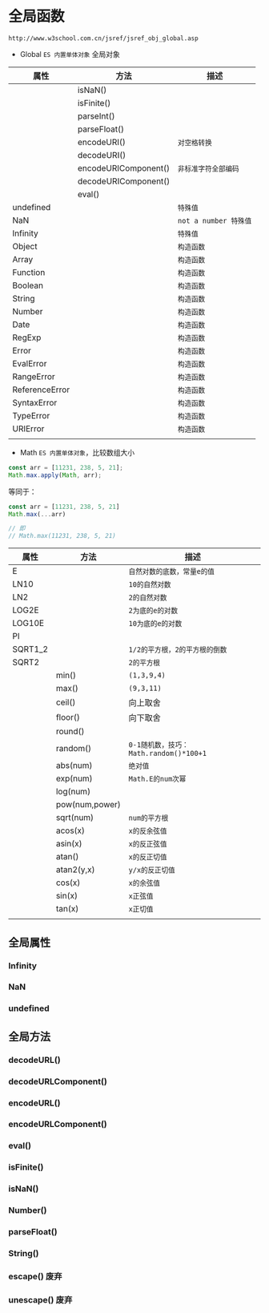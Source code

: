 # 全局函数

`http://www.w3school.com.cn/jsref/jsref_obj_global.asp`

- Global `ES 内置单体对象` 全局对象

| 属性             | 方法                   | 描述                 |
|----------------|----------------------|--------------------|
|                | isNaN()              |                    |
|                | isFinite()           |                    |
|                | parseInt()           |                    |
|                | parseFloat()         |                    |
|                | encodeURI()          | `对空格转换`            |
|                | decodeURI()          |                    |
|                | encodeURIComponent() | `非标准字符全部编码`        |
|                | decodeURIComponent() |                    |
|                | eval()               |                    |
| undefined      |                      | `特殊值`              |
| NaN            |                      | `not a number 特殊值` |
| Infinity       |                      | `特殊值`              |
| Object         |                      | `构造函数`             |
| Array          |                      | `构造函数`             |
| Function       |                      | `构造函数`             |
| Boolean        |                      | `构造函数`             |
| String         |                      | `构造函数`             |
| Number         |                      | `构造函数`             |
| Date           |                      | `构造函数`             |
| RegExp         |                      | `构造函数`             |
| Error          |                      | `构造函数`             |
| EvalError      |                      | `构造函数`             |
| RangeError     |                      | `构造函数`             |
| ReferenceError |                      | `构造函数`             |
| SyntaxError    |                      | `构造函数`             |
| TypeError      |                      | `构造函数`             |
| URIError       |                      | `构造函数`             |
|                |                      |                    |

- Math `ES 内置单体对象`，比较数组大小

```js
const arr = [11231, 238, 5, 21];
Math.max.apply(Math, arr);
```

等同于：

```js
const arr = [11231, 238, 5, 21]
Math.max(...arr)

// 即
// Math.max(11231, 238, 5, 21)

```

| 属性      | 方法             | 描述                              |
|---------|----------------|---------------------------------|
| E       |                | `自然对数的底数，常量e的值`                 |
| LN10    |                | `10的自然对数`                       |
| LN2     |                | `2的自然对数`                        |
| LOG2E   |                | `2为底的e的对数`                      |
| LOG10E  |                | `10为底的e的对数`                     |
| PI      |                |                                 |
| SQRT1_2 |                | `1/2的平方根，2的平方根的倒数`              |
| SQRT2   |                | `2的平方根`                         |
|         | min()          | `(1,3,9,4)`                     |
|         | max()          | `(9,3,11)`                      |
|         | ceil()         | 向上取舍                            |
|         | floor()        | 向下取舍                            |
|         | round()        |                                 |
|         | random()       | `0-1随机数，技巧：Math.random()*100+1` |
|         | abs(num)       | `绝对值`                           |
|         | exp(num)       | `Math.E的num次幂`                  |
|         | log(num)       |                                 |
|         | pow(num,power) |                                 |
|         | sqrt(num)      | `num的平方根`                       |
|         | acos(x)        | `x的反余弦值`                        |
|         | asin(x)        | `x的反正弦值`                        |
|         | atan()         | `x的反正切值`                        |
|         | atan2(y,x)     | `y/x的反正切值`                      |
|         | cos(x)         | `x的余弦值`                         |
|         | sin(x)         | `x正弦值`                          |
|         | tan(x)         | `x正切值`                          |
|         |                |                                 |

## 全局属性

### Infinity

### NaN

### undefined

## 全局方法

### decodeURL()

### decodeURLComponent()

### encodeURL()

### encodeURLComponent()

### eval()

### isFinite()

### isNaN()

### Number()

### parseFloat()

### String()

### escape() <Badge type="danger">废弃</Badge>

### unescape() <Badge type="danger">废弃</Badge>
